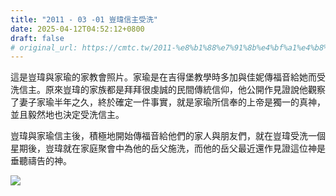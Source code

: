 ```yaml
---
title: "2011 - 03 -01 豈瑋信主受洗"
date: 2025-04-12T04:52:12+0800
draft: false
# original_url: https://cmtc.tw/2011-%e8%b1%88%e7%91%8b%e4%bf%a1%e4%b8%bb%e5%8f%97%e6%b4%97
---
```




這是豈瑋與家瑜的家教會照片。家瑜是在吉得堡教學時多加與佳妮傳福音給她而受洗信主。原來豈瑋的家族都是拜拜很虔誠的民間傳統信仰，他公開作見證說他觀察了妻子家瑜半年之久，終於確定一件事實，就是家瑜所信奉的上帝是獨一的真神，並且毅然地也決定受洗信主。

豈瑋與家瑜信主後，積極地開始傳福音給他們的家人與朋友們，就在豈瑋受洗一個星期後，豈瑋就在家庭聚會中為他的岳父施洗，而他的岳父最近還作見證這位神是垂聽禱告的神。

![](/images/豈瑋受洗.jpg)